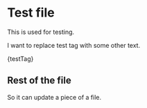 ﻿# Test file

This is used for testing.

I want to replace test tag with some other text.

{testTag}

## Rest of the file

So it can update a piece of a file.

